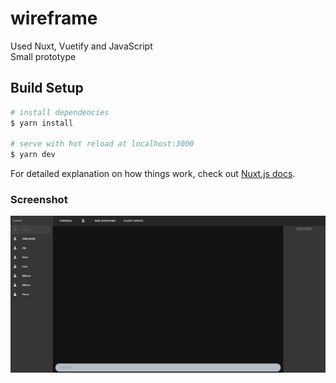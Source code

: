 # wireframe
Used Nuxt, Vuetify and JavaScript <br>
Small prototype
## Build Setup

```bash
# install dependencies
$ yarn install

# serve with hot reload at localhost:3000
$ yarn dev

```

For detailed explanation on how things work, check out [Nuxt.js docs](https://nuxtjs.org).

### Screenshot

![ScreenShot](https://github.com/littlenines/nuxt-vuetify-wireframe/blob/2d9654af992a4347e898df1b5f246b4a48f6c6be/How%20it%20looks.png)
